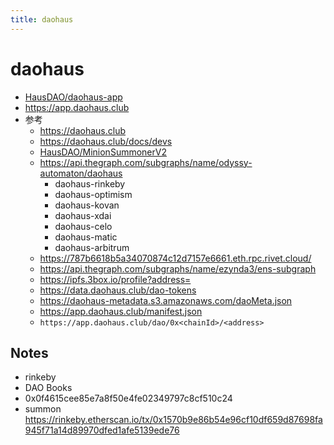 ```yaml
---
title: daohaus
---
```


# daohaus

- [HausDAO/daohaus-app](https://github.com/HausDAO/daohaus-app)
- https://app.daohaus.club
- 参考
  - https://daohaus.club
  - https://daohaus.club/docs/devs
  - [HausDAO/MinionSummonerV2](https://github.com/HausDAO/MinionSummonerV2)
  - https://api.thegraph.com/subgraphs/name/odyssy-automaton/daohaus
    - daohaus-rinkeby
    - daohaus-optimism
    - daohaus-kovan
    - daohaus-xdai
    - daohaus-celo
    - daohaus-matic
    - daohaus-arbitrum
  - https://787b6618b5a34070874c12d7157e6661.eth.rpc.rivet.cloud/
  - https://api.thegraph.com/subgraphs/name/ezynda3/ens-subgraph
  - https://ipfs.3box.io/profile?address=
  - https://data.daohaus.club/dao-tokens
  - https://daohaus-metadata.s3.amazonaws.com/daoMeta.json
  - https://app.daohaus.club/manifest.json
  - `https://app.daohaus.club/dao/0x<chainId>/<address>`

## Notes

- rinkeby
- DAO Books
- 0x0f4615cee85e7a8f50e4fe02349797c8cf510c24
- summon https://rinkeby.etherscan.io/tx/0x1570b9e86b54e96cf10df659d87698fa945f71a14d89970dfed1afe5139ede76
